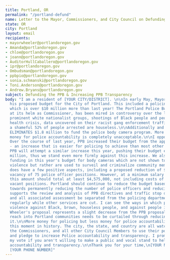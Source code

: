 ```yaml
---
title: Portland, OR
permalink: "/portland-defund"
name: Letter to the Mayor, Commissioners, and City Council on Defunding PPB
state: OR
city: Portland
layout: email
recipients:
- mayorwheeler@portlandoregon.gov
- Amanda@portlandoregon.gov
- chloe@portlandoregon.gov
- joann@portlandoregon.gov
- AuditorHullCaballero@portlandoregon.gov
- ipr@portlandoregon.gov
- Ombudsman@portlandoregon.gov
- ppbpio@portlandoregon.gov
- sonia.schmanski@portlandoregon.gov
- Toni.Anderson@portlandoregon.gov
- Andrew.Bryans@portlandoregon.gov
subject: Defunding the PPB & Increasing PPB Transparency
body: "I am a resident of [YOUR CITY/DISTRICT]. \n\nIn early May, Mayor Ted Wheeler released 
  his proposed budget for the City of Portland. This included a policing budget of $236,991,195, 
  which is over $10 million more than last year! The Portland Police Bureau (PPB), with Wheeler 
  at its helm as Commissioner, has been mired in controversy over the last year with collusion with 
  prominent white nationalist groups, shootings of Black people and people perceived to be in mental 
  health crisis, data uncovered on their racist gang enforcement traffic stops, and the fact that 
  a shameful 52% of people arrested are houseless.\n\nAdditionally and critically, Wheeler's budget 
  ELIMINATES $1.8 million to fund the police body camera program. More money for policing but less 
  money for police accountability is completely unacceptable.\n\nI oppose any increases to the PPB budget. 
  Over the course of last year, PPB increased their budget from the approved $227 million to $233 million 
  - an increase that is easier for policing to achieve than most other departments. We anticipate that 
  PPB will attempt a similar increase this year, pushing their budget even higher than the proposed $237 
  million, thus we stand even more firmly against this increase. We also continue to oppose the proposed 
  funding in this year's budget for body cameras which are not shown to reduce the occurrence of police 
  violence but rather are used to surveil and criminalize community members.\n\nWheeler's proposed budget 
  does have a few positive aspects, including a proposed reduction of $2 million in the budget due to 
  vacancy of 75 police officer positions. However, at a minimum salary of $61,000 per entry level officer, 
  this amount should total at least $4,575,000, not including costs of benefits and taxes for these 75 
  vacant positions. Portland should continue to reduce the budget based on officer vacancy so that we move 
  towards permanently reducing the number of police officers and reducing the budget. Care Not Cops 
  supports the review and analysis of PPB directives and traffic stop data, however we demand this funding 
  and all associated assessment be separated from the policing department.\n\nThe police budget increases 
  regularly while other services are cut. I can see the ways in which policing continues to perpetuate 
  violence against Black, brown, houseless people, and against people in mental health crisis. While 
  Wheeler's proposal represents a slight decrease from the PPB proposal, the PPB is a department whose 
  reach into Portland communities needs to be curtailed through reducing the budget, not by increasing 
  it.\n\nMore money for policing but less money for police accountability is completely unacceptable at 
  this moment in history. The city, the state, and country are all watching. And so am I. I call on the Mayor, 
  the Commissioners, and all other City Council Members to use their powers to continue to reduce the budget 
  and pledge to increase Police accountability and transparency. I promise that you will lose my support and 
  my vote if you aren't willing to make a public and vocal stand to help defund the PPB and increase their 
  accountability and transparency.\n\nThank you for your time,\n[YOUR NAME]\n[YOUR ADDRESS]\n[YOUR EMAIL]\n
  [YOUR PHONE NUMBER]"
---
```


